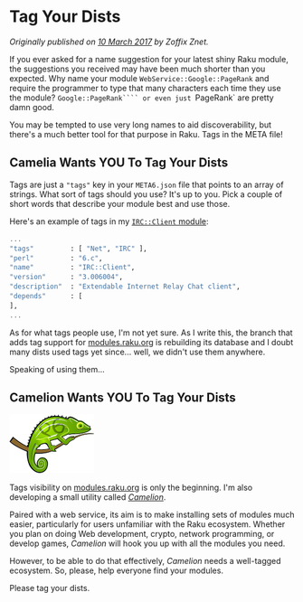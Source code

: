 # Tag Your Dists
    
*Originally published on [10 March 2017](https://perl6.party//post/Tag-Your-Dists) by Zoffix Znet.*

If you ever asked for a name suggestion for your latest shiny Raku module, the suggestions you received may have been much shorter than you expected.  Why name your module `WebService::Google::PageRank` and require the programmer to type that many characters each time they use the module? `Google::PageRank```` or even just `PageRank` are pretty damn good.

You may be tempted to use very long names to aid discoverability, but there's a much better tool for that purpose in Raku. Tags in the META file!

## Camelia Wants YOU To Tag Your Dists

Tags are just a `"tags"` key in your `META6.json` file that points to an array of strings. What sort of tags should you use? It's up to you. Pick a couple of short words that describe your module best and use those.

Here's an example of tags in my [`IRC::Client` module](https://modules.raku.org/dist/IRC::Client):

```` raku
...
"tags"         : [ "Net", "IRC" ],
"perl"         : "6.c",
"name"         : "IRC::Client",
"version"      : "3.006004",
"description"  : "Extendable Internet Relay Chat client",
"depends"      : [
],
...
````

As for what tags people use, I'm not yet sure. As I write this, the branch that adds tag support for [modules.raku.org](https://modules.raku.org) is rebuilding its database and I doubt many dists used tags yet since... well, we didn't use them anywhere.

Speaking of using them...

## Camelion Wants YOU To Tag Your Dists

![camelion](camelion.png)

Tags visibility on [modules.raku.org](https://modules.raku.org) is only the beginning. I'm also developing a small utility called [*Camelion*](https://github.com/zoffixznet/camelion).

Paired with a web service, its aim is to make installing sets of modules much easier, particularly for users unfamiliar with the Raku ecosystem.  Whether you plan on doing Web development, crypto, network programming, or develop games, *Camelion* will hook you up with all the modules you need.

However, to be able to do that effectively, *Camelion* needs a well-tagged ecosystem. So, please, help everyone find your modules.

Please tag your dists.

